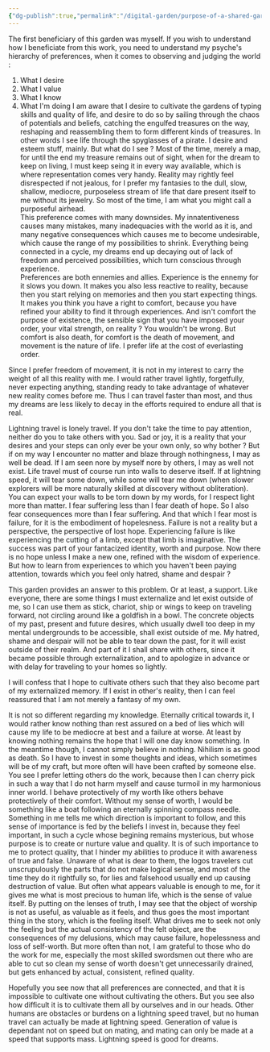 ```yaml
---
{"dg-publish":true,"permalink":"/digital-garden/purpose-of-a-shared-garden/"}
---
```



The first beneficiary of this garden was myself. If you wish to understand how I beneficiate from this work, you need to understand my psyche's hierarchy of preferences, when it comes to observing and judging the world : 
1. What I desire
2. What I value
3. What I know
4. What I'm doing
I am aware that I desire to cultivate the gardens of typing skills and quality of life, and desire to do so by sailing through the chaos of potentials and beliefs, catching the engulfed treasures on the way, reshaping and reassembling them to form different kinds of treasures. In other words I see life through the spyglasses of a pirate. I desire and esteem stuff, mainly. 
But what do I see ? Most of the time, merely a map, for until the end my treasure remains out of sight, when for the dream to keep on living, I must keep seing it in every way available, which is where representation comes very handy. Reality may rightly feel disrespected if not jealous, for I prefer my fantasies to the dull, slow, shallow, mediocre, purposeless stream of life that dare present itself to me without its jewelry. So most of the time, I am what you might call a purposeful airhead.  
This preference comes with many downsides. My innatentiveness causes many mistakes, many inadequacies with the world as it is, and many negative consequences which causes me to become undesirable, which cause the range of my possibilities to shrink. Everything being connected in a cycle, my dreams end up decaying out of lack of freedom and perceived possibilities, which turn conscious through experience.  
Preferences are both ennemies and allies. 
Experience is the ennemy for it slows you down. It makes you also less reactive to reality, because then you start relying on memories and then you start expecting things. It makes you think you have a right to comfort, because you have refined your ability to find it through experiences. And isn't comfort the purpose of existence, the sensible sign that you have imposed your order, your vital strength, on reality ? You wouldn't be wrong. But comfort is also death, for comfort is the death of movement, and movement is the nature of life. I prefer life at the cost of everlasting order. 

Since I prefer freedom of movement, it is not in my interest to carry the weight of all this reality with me. I would rather travel lightly, forgetfully, never expecting anything, standing ready to take advantage of whatever new reality comes before me. Thus I can travel faster than most, and thus my dreams are less likely to decay in the efforts required to endure all that is real. 

Lightning travel is lonely travel. If you don't take the time to pay attention, neither do you to take others with you. Sad or joy, it is a reality that your desires and your steps can only ever be your own only, so why bother ? 
But if on my way I encounter no matter and blaze through nothingness, I may as well be dead. If I am seen nore by myself nore by others, I may as well not exist. Life travel must of course run into walls to deserve itself. If at lightning speed, it will tear some down, while some will tear me down (when slower explorers will be more naturally skilled at discovery without obliteration). You can expect your walls to be torn down by my words, for I respect light more than matter. 
I fear suffering less than I fear death of hope. So I also fear consequences more than I fear suffering. And that which I fear most is failure, for it is the embodiment of hopelesness. Failure is not a reality but a perspective, the perspective of lost hope. Experiencing failure is like experiencing the cutting of a limb, except that limb is imaginative. The success was part of your fantacized identity, worth and purpose. Now there is no hope unless I make a new one, refined with the wisdom of experience. But how to learn from experiences to which you haven't been paying attention, towards which you feel only hatred, shame and despair ? 

This garden provides an answer to this problem. Or at least, a support. Like everyone, there are some things I must externalize and let exist outside of me, so I can use them as stick, chariot, ship or wings to keep on traveling forward, not circling around like a goldfish in a bowl. The concrete objects of my past, present and future desires, which usually dwell too deep in my mental undergrounds to be accessible, shall exist outside of me. My hatred, shame and despair will not be able to tear down the past, for it will exist outside of their realm. And part of it I shall share with others, since it became possible through externalization, and to apologize in advance or with delay for traveling to your homes so lightly. 

I will confess that I hope to cultivate others such that they also become part of my externalized memory. If I exist in other's reality, then I can feel reassured that I am not merely a fantasy of my own. 

It is not so different regarding my knowledge. Eternally critical towards it, I would rather know nothing than rest assured on a bed of lies which will cause my life to be mediocre at best and a failure at worse. At least by knowing nothing remains the hope that I will one day know something. In the meantime though, I cannot simply believe in nothing. Nihilism is as good as death. So I have to invest in some thoughts and ideas, which sometimes will be of my craft, but more often will have been crafted by someone else. You see I prefer letting others do the work, because then I can cherry pick in such a way that I do not harm myself and cause turmoil in my harmonious inner world. I behave protectively of my worth like others behave protectively of their comfort. 
Without my sense of worth, I would be something like a boat following an eternally spinning compass needle. Something in me tells me which direction is important to follow, and this sense of importance is fed by the beliefs I invest in, because they feel important, in such a cycle whose begining remains mysterious, but whose purpose is to create or nurture value and quality. It is of such importance to me to protect quality, that I hinder my abilities to produce it with awareness of true and false. Unaware of what is dear to them, the logos travelers cut unscrupulously the parts that do not make logical sense, and most of the time they do it rightfully so, for lies and falsehood usually end up causing destruction of value. But often what appears valuable is enough to me, for it gives me what is most precious to human life, which is the sense of value itself. By putting on the lenses of truth, I may see that the object of worship is not as useful, as valuable as it feels, and thus goes the most important thing in the story, which is the feeling itself. What drives me to seek not only the feeling but the actual consistency of the felt object, are the consequences of my delusions, which may cause failure, hopelessness and loss of self-worth. But more often than not, I am grateful to those who do the work for me, especially the most skilled swordsmen out there who are able to cut so clean my sense of worth doesn't get unnecessarily drained, but gets enhanced by actual, consistent, refined quality. 

Hopefully you see now that all preferences are connected, and that it is impossible to cultivate one without cultivating the others. But you see also how difficult it is to cultivate them all by ourselves and in our heads. Other humans are obstacles or burdens on a lightning speed travel, but no human travel can actually be made at lightning speed. Generation of value is dependant not on speed but on mating, and mating can only be made at a speed that supports mass. Lightning speed is good for dreams.  
